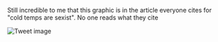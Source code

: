 Still incredible to me that this graphic is in the article everyone cites for "cold temps are sexist". No one reads what they cite


![Tweet image](/assets/crosspoast/F__RGVtacAA0Brb.jpg)

